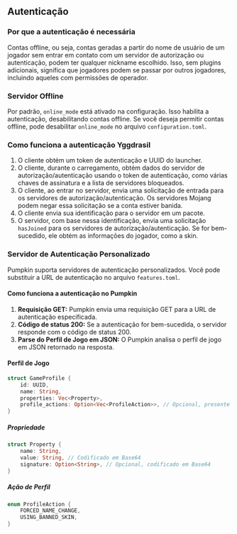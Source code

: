 ## Autenticação

### Por que a autenticação é necessária

Contas offline, ou seja, contas geradas a partir do nome de usuário de um jogador sem entrar em contato com um servidor de autorização ou autenticação, podem ter qualquer nickname escolhido. Isso, sem plugins adicionais, significa que jogadores podem se passar por outros jogadores, incluindo aqueles com permissões de operador.

### Servidor Offline

Por padrão, `online_mode` está ativado na configuração. Isso habilita a autenticação, desabilitando contas offline. Se você deseja permitir contas offline, pode desabilitar `online_mode` no arquivo `configuration.toml`.

### Como funciona a autenticação Yggdrasil

1. O cliente obtém um token de autenticação e UUID do launcher.
2. O cliente, durante o carregamento, obtém dados do servidor de autorização/autenticação usando o token de autenticação, como várias chaves de assinatura e a lista de servidores bloqueados.
3. O cliente, ao entrar no servidor, envia uma solicitação de entrada para os servidores de autorização/autenticação. Os servidores Mojang podem negar essa solicitação se a conta estiver banida.
4. O cliente envia sua identificação para o servidor em um pacote.
5. O servidor, com base nessa identificação, envia uma solicitação `hasJoined` para os servidores de autorização/autenticação. Se for bem-sucedido, ele obtém as informações do jogador, como a skin.

### Servidor de Autenticação Personalizado

Pumpkin suporta servidores de autenticação personalizados. Você pode substituir a URL de autenticação no arquivo `features.toml`.

#### Como funciona a autenticação no Pumpkin

1. **Requisição GET:** Pumpkin envia uma requisição GET para a URL de autenticação especificada.
2. **Código de status 200:** Se a autenticação for bem-sucedida, o servidor responde com o código de status 200.
3. **Parse do Perfil de Jogo em JSON:** O Pumpkin analisa o perfil de jogo em JSON retornado na resposta.

#### Perfil de Jogo

```rust
struct GameProfile {
    id: UUID,
    name: String,
    properties: Vec<Property>,
    profile_actions: Option<Vec<ProfileAction>>, // Opcional, presente apenas quando ações são aplicadas
}
```

##### Propriedade

```rust
struct Property {
    name: String,
    value: String, // Codificado em Base64
    signature: Option<String>, // Opcional, codificado em Base64
}
```

##### Ação de Perfil

```rust
enum ProfileAction {
    FORCED_NAME_CHANGE,
    USING_BANNED_SKIN,
}
```
